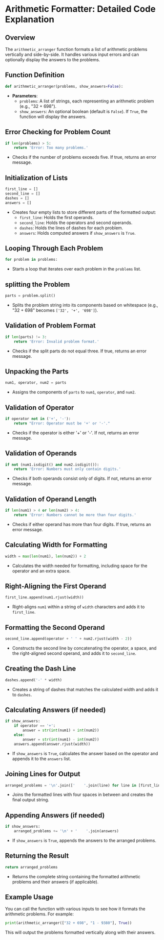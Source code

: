 # Arithmetic Formatter: Detailed Code Explanation

## Overview
The `arithmetic_arranger` function formats a list of arithmetic problems vertically and side-by-side. It handles various input errors and can optionally display the answers to the problems.

## Function Definition
```python
def arithmetic_arranger(problems, show_answers=False):
```
- **Parameters**:
  - `problems`: A list of strings, each representing an arithmetic problem (e.g., "32 + 698").
  - `show_answers`: An optional boolean (default is `False`). If `True`, the function will display the answers.

## Error Checking for Problem Count
```python
if len(problems) > 5:
    return 'Error: Too many problems.'
```
- Checks if the number of problems exceeds five. If true, returns an error message.

## Initialization of Lists
```python
first_line = []
second_line = []
dashes = []
answers = []
```
- Creates four empty lists to store different parts of the formatted output:
  - `first_line`: Holds the first operands.
  - `second_line`: Holds the operators and second operands.
  - `dashes`: Holds the lines of dashes for each problem.
  - `answers`: Holds computed answers if `show_answers` is `True`.

## Looping Through Each Problem
```python
for problem in problems:
```
- Starts a loop that iterates over each problem in the `problems` list.

## splitting the Problem
```python
parts = problem.split()
```
- Splits the problem string into its components based on whitespace (e.g., "32 + 698" becomes `['32', '+', '698']`).

## Validation of Problem Format
```python
if len(parts) != 3:
    return 'Error: Invalid problem format.'
```
- Checks if the split parts do not equal three. If true, returns an error message.

## Unpacking the Parts
```python
num1, operator, num2 = parts
```
- Assigns the components of `parts` to `num1`, `operator`, and `num2`.

## Validation of Operator
```python
if operator not in ('+', '-'):
    return "Error: Operator must be '+' or '-'."
```
- Checks if the operator is either '+' or '-'. If not, returns an error message.

## Validation of Operands
```python
if not (num1.isdigit() and num2.isdigit()):
    return 'Error: Numbers must only contain digits.'
```
- Checks if both operands consist only of digits. If not, returns an error message.

## Validation of Operand Length
```python
if len(num1) > 4 or len(num2) > 4:
    return 'Error: Numbers cannot be more than four digits.'
```
- Checks if either operand has more than four digits. If true, returns an error message.

## Calculating Width for Formatting
```python
width = max(len(num1), len(num2)) + 2
```
- Calculates the width needed for formatting, including space for the operator and an extra space.

## Right-Aligning the First Operand
```python
first_line.append(num1.rjust(width))
```
- Right-aligns `num1` within a string of `width` characters and adds it to `first_line`.

## Formatting the Second Operand
```python
second_line.append(operator + ' ' + num2.rjust(width - 2))
```
- Constructs the second line by concatenating the operator, a space, and the right-aligned second operand, and adds it to `second_line`.

## Creating the Dash Line
```python
dashes.append('-' * width)
```
- Creates a string of dashes that matches the calculated width and adds it to `dashes`.

## Calculating Answers (if needed)
```python
if show_answers:
    if operator == '+':
        answer = str(int(num1) + int(num2))
    else:
        answer = str(int(num1) - int(num2))
    answers.append(answer.rjust(width))
```
- If `show_answers` is `True`, calculates the answer based on the operator and appends it to the `answers` list.

## Joining Lines for Output
```python
arranged_problems = '\n'.join(['    '.join(line) for line in [first_line, second_line, dashes]])
```
- Joins the formatted lines with four spaces in between and creates the final output string.

## Appending Answers (if needed)
```python
if show_answers:
    arranged_problems += '\n' + '    '.join(answers)
```
- If `show_answers` is `True`, appends the answers to the arranged problems.

## Returning the Result
```python
return arranged_problems
```
- Returns the complete string containing the formatted arithmetic problems and their answers (if applicable).

## Example Usage
You can call the function with various inputs to see how it formats the arithmetic problems. For example:
```python
print(arithmetic_arranger(["32 + 698", "1 - 9380"], True))
```
This will output the problems formatted vertically along with their answers.
